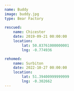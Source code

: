 ```yaml
---
name: Buddy
image: buddy.jpg
type: Bear Factory
    
rescued:
    name: Chicester
    date: 2019-09-21 00:00:00
    location:
        lat: 50.83761000000001
        lng: -0.774936

rehomed:
    name: Surbiton
    date: 2022-10-27 00:00:00
    location:
        lat: 51.39400999999999
        lng: -0.302662
---
```

